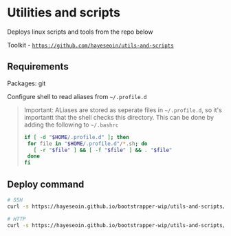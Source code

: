 # Utilities and scripts

Deploys linux scripts and tools from the repo below

Toolkit - [`https://github.com/hayeseoin/utils-and-scripts`](https://github.com/hayeseoin/utils-and-scripts)

## Requirements

Packages: git

Configure shell to read aliases from `~/.profile.d`
> Important: ALiases are stored as seperate files in `~/.profile.d`, so it's importantt that the shell checks this directory. This can be done by adding the following to `~/.bashrc`
> ```sh
> if [ -d "$HOME/.profile.d" ]; then
>  for file in "$HOME/.profile.d"/*.sh; do
>    [ -r "$file" ] && [ -f "$file" ] && . "$file"
>  done
> fi
> ```

## Deploy command

```sh
# SSH
curl -s https://hayeseoin.github.io/bootstrapper-wip/utils-and-scripts/main.sh | bash

# HTTP
curl -s https://hayeseoin.github.io/bootstrapper-wip/utils-and-scripts/main.sh | bash -s http
```



